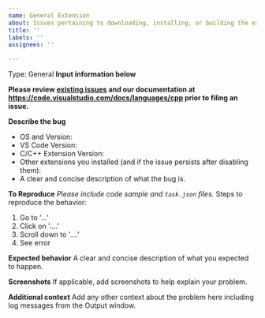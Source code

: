 ```yaml
---
name: General Extension
about: Issues pertaining to downloading, installing, or building the extension.
title: ''
labels: ''
assignees: ''

---
```


Type: General
**Input information below**

**Please review [existing issues](https://github.com/Microsoft/vscode-cpptools/issues) and our documentation at https://code.visualstudio.com/docs/languages/cpp prior to filing an issue.**

**Describe the bug**
- OS and Version:
- VS Code Version:
- C/C++ Extension Version:
- Other extensions you installed (and if the issue persists after disabling them):
- A clear and concise description of what the bug is.

**To Reproduce**
*Please include code sample and `task.json` files.*
Steps to reproduce the behavior:
1. Go to '...'
2. Click on '....'
3. Scroll down to '....'
4. See error

**Expected behavior**
A clear and concise description of what you expected to happen.

**Screenshots**
If applicable, add screenshots to help explain your problem.

**Additional context**
Add any other context about the problem here including log messages from the Output window.
